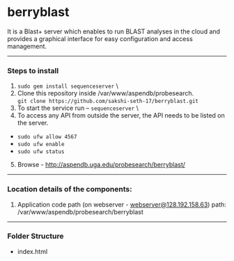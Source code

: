 # berryblast
It is a Blast+ server which enables to run BLAST analyses in the cloud and provides a graphical interface for easy configuration and access management. 

---


### Steps to install 
1. `sudo gem install sequenceserver` \
2. Clone this repository inside /var/www/aspendb/probesearch. \
`git clone https://github.com/sakshi-seth-17/berryblast.git`
3. To start the service run – `sequenceserver` \
4. To access any API from outside the server, the API needs to be listed on the server.
  - `sudo ufw allow 4567`
  - `sudo ufw enable`
  - `sudo ufw status`
5. Browse - http://aspendb.uga.edu/probesearch/berryblast/

---
### Location details of the components:
1.	Application code path (on webserver - webserver@128.192.158.63) path: /var/www/aspendb/probesearch/berryblast

---
### Folder Structure
- index.html
